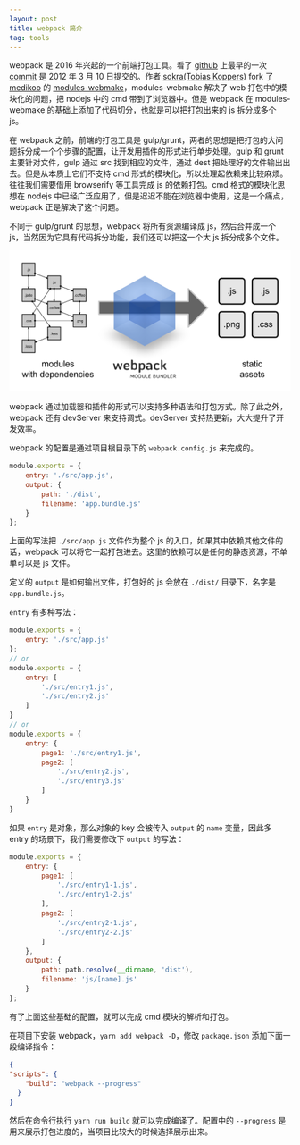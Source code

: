 ```yaml
---
layout: post
title: webpack 简介
tag: tools
---
```


webpack 是 2016 年兴起的一个前端打包工具。看了 [github](https://github.com/webpack/webpack) 上最早的一次 [commit](https://github.com/webpack/webpack/commit/2e1460036c5349951da86c582006c7787c56c543) 是 2012 年 3 月 10 日提交的。作者 [sokra(Tobias Koppers)](https://github.com/sokra) fork 了 [medikoo](https://github.com/medikoo) 的 [modules-webmake](https://github.com/medikoo/modules-webmake)，modules-webmake 解决了 web 打包中的模块化的问题，把 nodejs 中的 cmd 带到了浏览器中。但是 webpack 在 modules-webmake 的基础上添加了代码切分，也就是可以把打包出来的 js 拆分成多个 js。

在 webpack 之前，前端的打包工具是 gulp/grunt，两者的思想是把打包的大问题拆分成一个个步骤的配置，让开发用插件的形式进行单步处理。gulp 和 grunt 主要针对文件，gulp 通过 src 找到相应的文件，通过 dest 把处理好的文件输出出去。但是从本质上它们不支持 cmd 形式的模块化，所以处理起依赖来比较麻烦。往往我们需要借用 browserify 等工具完成 js 的依赖打包。cmd 格式的模块化思想在 nodejs 中已经广泛应用了，但是迟迟不能在浏览器中使用，这是一个痛点，webpack 正是解决了这个问题。

不同于 gulp/grunt 的思想，webpack 将所有资源编译成 js，然后合并成一个 js，当然因为它具有代码拆分功能，我们还可以把这一个大 js 拆分成多个文件。

![what is webpack](/image/2017-01-30-a-brief-introduction-to-webpack/what-is-webpack.png)

webpack 通过加载器和插件的形式可以支持多种语法和打包方式。除了此之外，webpack 还有 devServer 来支持调式。devServer 支持热更新，大大提升了开发效率。

webpack 的配置是通过项目根目录下的 `webpack.config.js` 来完成的。

```js
module.exports = {
    entry: './src/app.js',
    output: {
        path: './dist',
        filename: 'app.bundle.js'
    }
};
```

上面的写法把 `./src/app.js` 文件作为整个 js 的入口，如果其中依赖其他文件的话，webpack 可以将它一起打包进去。这里的依赖可以是任何的静态资源，不单单可以是 js 文件。

定义的 `output` 是如何输出文件，打包好的 js 会放在 `./dist/` 目录下，名字是 `app.bundle.js`。

`entry` 有多种写法：

```js
module.exports = {
    entry: './src/app.js'
};
// or
module.exports = {
    entry: [
        './src/entry1.js',
        './src/entry2.js'
    ]
}
// or
module.exports = {
    entry: {
        page1: './src/entry1.js',
        page2: [
            './src/entry2.js',
            './src/entry3.js'
        ]
    }
}
```

如果 `entry` 是对象，那么对象的 key 会被传入 `output` 的 `name` 变量，因此多 entry 的场景下，我们需要修改下 `output` 的写法：

```js
module.exports = {
    entry: {
        page1: [
            './src/entry1-1.js',
            './src/entry1-2.js'
        ],
        page2: [
            './src/entry2-1.js',
            './src/entry2-2.js'
        ]
    },
    output: {
        path: path.resolve(__dirname, 'dist'),
        filename: 'js/[name].js'
    }
};
```

有了上面这些基础的配置，就可以完成 cmd 模块的解析和打包。

在项目下安装 webpack，`yarn add webpack -D`，修改 `package.json` 添加下面一段编译指令：

```json
{
"scripts": {
    "build": "webpack --progress"
  }
}
```

然后在命令行执行 `yarn run build` 就可以完成编译了。配置中的 `--progress` 是用来展示打包进度的，当项目比较大的时候选择展示出来。
